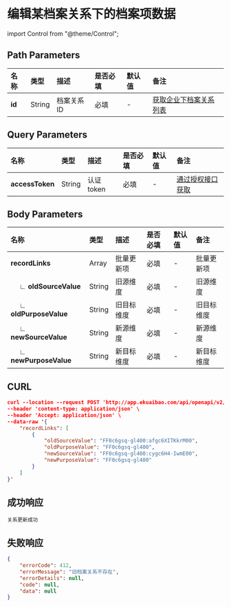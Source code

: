 # 编辑某档案关系下的档案项数据

import Control from "@theme/Control";

<Control
method="POST"
url="/api/openapi/v2/recordLink/editSingle/$`id`"
/>

## Path Parameters

| 名称 | 类型 | 描述 | 是否必填 | 默认值 | 备注 |
| :--- | :--- | :--- | :--- |:--- | :--- |
| **id** | String | 档案关系ID | 必填 | - | [获取企业下档案关系列表](/docs/open-api/recordLink/get-dimension-relation) | 

## Query Parameters

| 名称 | 类型 | 描述 | 是否必填 | 默认值 | 备注 |
| :--- | :--- | :--- | :--- |:--- | :--- |
| **accessToken** | String | 认证token | 必填 | - | [通过授权接口获取](/docs/open-api/getting-started/auth) |

## Body Parameters

| 名称 | 类型 | 描述 | 是否必填 | 默认值 | 备注 |
| :--- | :--- | :--- | :--- |:--- | :--- |
| **recordLinks**                 | Array   | 批量更新项	| 必填  | - | 批量更新项 |
| **&emsp; ∟ oldSourceValue**  | String  | 旧源维度	| 必填  | - | 旧源维度 |
| **&emsp; ∟ oldPurposeValue** | String  | 旧目标维度	| 必填  | - | 旧目标维度 |
| **&emsp; ∟ newSourceValue**  | String  | 新源维度	| 必填  | - | 新源维度 |
| **&emsp; ∟ newPurposeValue** | String  | 新目标维度  | 必填  | - | 新目标维度 |

## CURL
```json
curl --location --request POST 'http://app.ekuaibao.com/api/openapi/v2/recordLink/editSingle/$3TIc6HKjTQio00?accessToken=BCoc8Rbufou000' \
--header 'content-type: application/json' \
--header 'Accept: application/json' \
--data-raw '{
    "recordLinks": [
        {
            "oldSourceValue": "FF0c6gsq-gl400:afgc6XITKkrM00",
            "oldPurposeValue": "FF0c6gsq-gl400",
            "newSourceValue": "FF0c6gsq-gl400:cygc6H4-IwmE00",
            "newPurposeValue": "FF0c6gsq-gl400"
        }
    ]
}'
```

## 成功响应
```text
关系更新成功
```

## 失败响应
```json
{
    "errorCode": 412,
    "errorMessage": "旧档案关系不存在",
    "errorDetails": null,
    "code": null,
    "data": null
}
```

